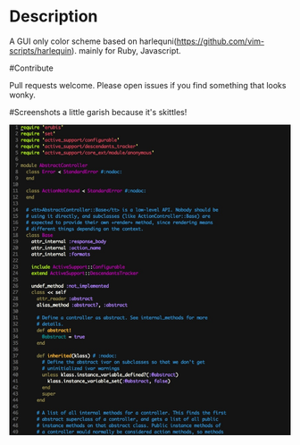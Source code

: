 # Description

A GUI only color scheme based on harlequni(https://github.com/vim-scripts/harlequin). mainly for Ruby, Javascript.


#Contribute

Pull requests welcome. Please open issues if you find something that looks wonky.

#Screenshots
a little garish because it's skittles!

<img src="https://github.com/weih/vim-skittles-theme/blob/master/screenshots.jpg" />
